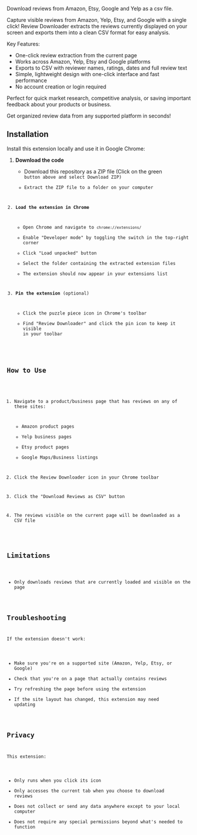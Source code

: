 Download reviews from Amazon, Etsy, Google and Yelp as a csv file.

Capture visible reviews from Amazon, Yelp, Etsy, and Google with a single click! Review Downloader extracts the reviews currently displayed on your screen and exports them into a clean CSV format for easy analysis.

Key Features:
- One-click review extraction from the current page
- Works across Amazon, Yelp, Etsy and Google platforms
- Exports to CSV with reviewer names, ratings, dates and full review text
- Simple, lightweight design with one-click interface and fast performance
- No account creation or login required

Perfect for quick market research, competitive analysis, or saving important feedback about your products or business.

Get organized review data from any supported platform in seconds!

## Installation

Install this extension locally and use it in Google Chrome:

1. **Download the code**
   - Download this repository as a ZIP file (Click on the green <code> button above and select Download ZIP)
   - Extract the ZIP file to a folder on your computer

2. **Load the extension in Chrome**
   - Open Chrome and navigate to `chrome://extensions/`
   - Enable "Developer mode" by toggling the switch in the top-right corner
   - Click "Load unpacked" button
   - Select the folder containing the extracted extension files
   - The extension should now appear in your extensions list

3. **Pin the extension** (optional)
   - Click the puzzle piece icon in Chrome's toolbar
   - Find "Review Downloader" and click the pin icon to keep it visible in your toolbar

## How to Use

1. Navigate to a product/business page that has reviews on any of these sites:
   - Amazon product pages
   - Yelp business pages
   - Etsy product pages
   - Google Maps/Business listings

2. Click the Review Downloader icon in your Chrome toolbar

3. Click the "Download Reviews as CSV" button

4. The reviews visible on the current page will be downloaded as a CSV file

## Limitations

- Only downloads reviews that are currently loaded and visible on the page

## Troubleshooting

If the extension doesn't work:

- Make sure you're on a supported site (Amazon, Yelp, Etsy, or Google)
- Check that you're on a page that actually contains reviews
- Try refreshing the page before using the extension
- If the site layout has changed, this extension may need updating

## Privacy

This extension:
- Only runs when you click its icon
- Only accesses the current tab when you choose to download reviews
- Does not collect or send any data anywhere except to your local computer
- Does not require any special permissions beyond what's needed to function